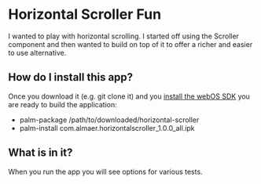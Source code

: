 Horizontal Scroller Fun
=======================

I wanted to play with horizontal scrolling. I started off using the Scroller component and then wanted to build on top of it to offer a richer and easier to use alternative.

How do I install this app?
--------------------------

Once you download it (e.g. git clone it) and you [install the webOS SDK](http://developer.palm.com/index.php?option=com_ajaxregister&view=register&sdkdownload) you are ready to build the application:

* palm-package /path/to/downloaded/horizontal-scroller
* palm-install com.almaer.horizontalscroller_1.0.0_all.ipk

What is in it?
--------------

When you run the app you will see options for various tests.